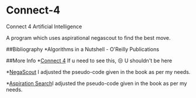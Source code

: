 # Connect-4
Connect 4 Artificial Intelligence

A program which uses aspirational negascout to find the best move.

##Bibliography
*Algorithms in a Nutshell - O'Reilly Publications

##More Info
*[Connect 4](https://en.wikipedia.org/wiki/Connect_Four) If u need to see this, :unamused: U shouldn't be here

*[NegaScout](https://en.wikipedia.org/wiki/Principal_variation_search) I adjusted the pseudo-code given in the book as per my needs.

*[Aspiration Search](https://en.wikipedia.org/wiki/Satisficing)I adjusted the pseudo-code given in the book as per my needs.
